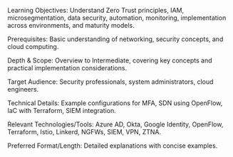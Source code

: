 Learning Objectives: Understand Zero Trust principles, IAM, microsegmentation, data security, automation, monitoring, implementation across environments, and maturity models.

Prerequisites: Basic understanding of networking, security concepts, and cloud computing.

Depth & Scope: Overview to Intermediate, covering key concepts and practical implementation considerations.

Target Audience: Security professionals, system administrators, cloud engineers.

Technical Details: Example configurations for MFA, SDN using OpenFlow, IaC with Terraform, SIEM integration.

Relevant Technologies/Tools: Azure AD, Okta, Google Identity, OpenFlow, Terraform, Istio, Linkerd, NGFWs, SIEM, VPN, ZTNA.

Preferred Format/Length: Detailed explanations with concise examples.
